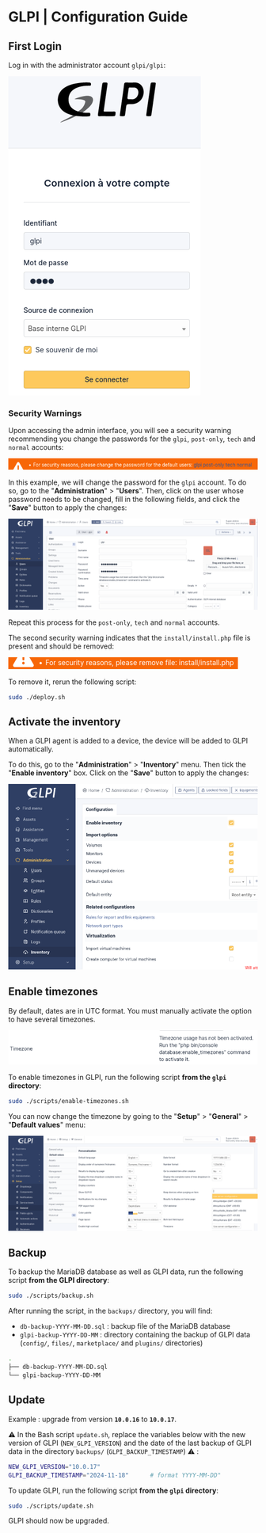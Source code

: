 # GLPI | Configuration Guide

## First Login

Log in with the administrator account `glpi/glpi`:

![config-1.png](assets/config-1.png)

### Security Warnings

Upon accessing the admin interface, you will see a security warning recommending you change the passwords for the `glpi`, `post-only`, `tech` and `normal` accounts:

![config-2.png](assets/config-2.png)

In this example, we will change the password for the `glpi` account. To do so, go to the "**Administration**" > "**Users**". Then, click on the user whose password needs to be changed, fill in the following fields, and click the "**Save**" button to apply the changes:

![config-3](assets/config-3.png)

Repeat this process for the `post-only`, `tech` and `normal` accounts.

The second security warning indicates that the `install/install.php` file is present and should be removed:

![config-4](assets/config-4.png)

To remove it, rerun the following script:

```bash
sudo ./deploy.sh
```

## Activate the inventory

When a GLPI agent is added to a device, the device will be added to GLPI automatically.

To do this, go to the "**Administration**" > "**Inventory**" menu. Then tick the "**Enable inventory**" box. Click on the "**Save**" button to apply the changes:

![config-5](assets/config-5.png)

## Enable timezones

By default, dates are in UTC format. You must manually activate the option to have several timezones.

![config-6](assets/config-6.png)

To enable timezones in GLPI, run the following script **from the `glpi` directory**:

```bash
sudo ./scripts/enable-timezones.sh
```

You can now change the timezone by going to the "**Setup**" > "**General**" > "**Default values**" menu:

![config-7](assets/config-7.png)

## Backup

To backup the MariaDB database as well as GLPI data, run the following script **from the GLPI directory**:

```bash
sudo ./scripts/backup.sh
```

After running the script, in the `backups/` directory, you will find:

- `db-backup-YYYY-MM-DD.sql` : backup file of the MariaDB database
- `glpi-backup-YYYY-DD-MM` : directory containing the backup of GLPI data (`config/`, `files/`, `marketplace/` and `plugins/` directories)

```bash
.
├── db-backup-YYYY-MM-DD.sql
└── glpi-backup-YYYY-DD-MM
```

## Update

Example : upgrade from version **`10.0.16`** to **`10.0.17`**.

⚠️ In the Bash script `update.sh`, replace the variables below with the new version of GLPI (`NEW_GLPI_VERSION`) and the date of the last backup of GLPI data in the directory `backups/` (`GLPI_BACKUP_TIMESTAMP`) ⚠️ :

```bash
NEW_GLPI_VERSION="10.0.17"
GLPI_BACKUP_TIMESTAMP="2024-11-18" 		# format YYYY-MM-DD"
```

To update GLPI, run the following script **from the `glpi` directory**:

```bash
sudo ./scripts/update.sh
```

GLPI should now be upgraded.
